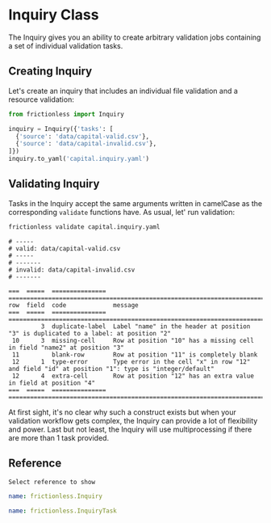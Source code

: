 # Inquiry Class

The Inquiry gives you an ability to create arbitrary validation jobs containing a set of individual validation tasks.

## Creating Inquiry

Let's create an inquiry that includes an individual file validation and a resource validation:

```python title="Python"
from frictionless import Inquiry

inquiry = Inquiry({'tasks': [
  {'source': 'data/capital-valid.csv'},
  {'source': 'data/capital-invalid.csv'},
]})
inquiry.to_yaml('capital.inquiry.yaml')
```

## Validating Inquiry

Tasks in the Inquiry accept the same arguments written in camelCase as the corresponding `validate` functions have. As usual, let' run validation:

```bash title="CLI"
frictionless validate capital.inquiry.yaml
```
```
# -----
# valid: data/capital-valid.csv
# -----
# -------
# invalid: data/capital-invalid.csv
# -------

===  =====  ===============  ================================================================================================
row  field  code             message
===  =====  ===============  ================================================================================================
         3  duplicate-label  Label "name" in the header at position "3" is duplicated to a label: at position "2"
 10      3  missing-cell     Row at position "10" has a missing cell in field "name2" at position "3"
 11         blank-row        Row at position "11" is completely blank
 12      1  type-error       Type error in the cell "x" in row "12" and field "id" at position "1": type is "integer/default"
 12      4  extra-cell       Row at position "12" has an extra value in field at position "4"
===  =====  ===============  ================================================================================================
```

At first sight, it's no clear why such a construct exists but when your validation workflow gets complex, the Inquiry can provide a lot of flexibility and power. Last but not least, the Inquiry will use multiprocessing if there are more than 1 task provided.

## Reference

```markdown tabs=Select
Select reference to show
```

```yaml reference tabs=Inquiry
name: frictionless.Inquiry
```

```yaml reference tabs=InquiryTask
name: frictionless.InquiryTask
```
